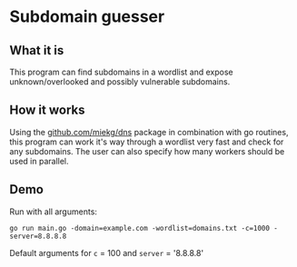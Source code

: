 # Subdomain guesser

## What it is

This program can find subdomains in a wordlist and expose unknown/overlooked and possibly vulnerable subdomains.

## How it works

Using the [github.com/miekg/dns](github.com/miekg/dns) package in combination with go routines, this program can work it's way through a wordlist very fast and check for any subdomains. The user can also specify how many workers should be used in parallel.

## Demo 

Run with all arguments: 

```
go run main.go -domain=example.com -wordlist=domains.txt -c=1000 -server=8.8.8.8
```

Default arguments for `c` = 100 and `server` = '8.8.8.8'
